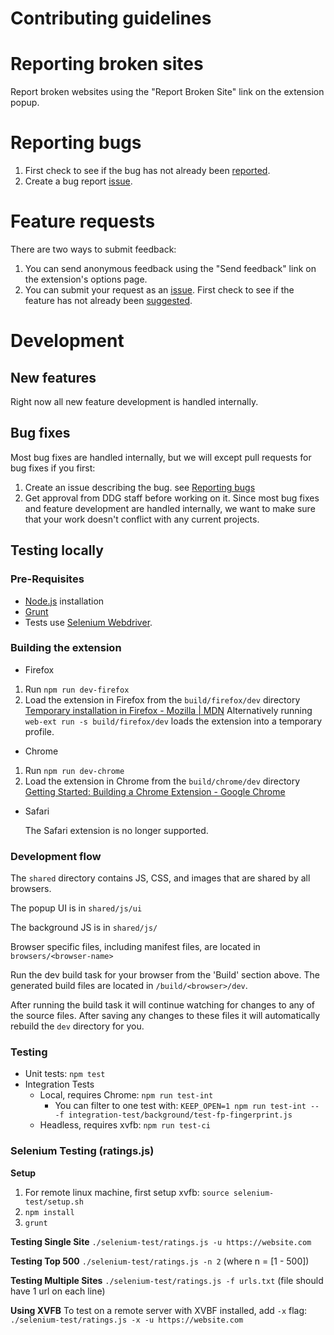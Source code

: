 # Contributing guidelines

# Reporting broken sites

Report broken websites using the "Report Broken Site" link on the extension popup.

# Reporting bugs

1. First check to see if the bug has not already been [reported](https://github.com/duckduckgo/duckduckgo-privacy-extension/issues).
2. Create a bug report [issue](https://github.com/duckduckgo/duckduckgo-privacy-extension/issues/new?template=bug_report.md).

# Feature requests

There are two ways to submit feedback:
1. You can send anonymous feedback using the "Send feedback" link on the extension's options page.
2. You can submit your request as an [issue](https://github.com/duckduckgo/duckduckgo-privacy-extension/issues/new?template=feature_request.md). First check to see if the feature has not already been [suggested](https://github.com/duckduckgo/duckduckgo-privacy-extension/issues).

# Development

## New features

Right now all new feature development is handled internally.

## Bug fixes

Most bug fixes are handled internally, but we will except pull requests for bug fixes if you first:
1. Create an issue describing the bug. see [Reporting bugs](CONTRIBUTING.md#reporting-bugs)
2. Get approval from DDG staff before working on it. Since most bug fixes and feature development are handled internally, we want to make sure that your work doesn't conflict with any current projects.

## Testing locally

### Pre-Requisites
- [Node.js](https://nodejs.org) installation
- [Grunt](https://www.npmjs.com/package/grunt)
- Tests use [Selenium Webdriver](http://seleniumhq.github.io/selenium/docs/api/javascript/index.html).

### Building the extension
- Firefox
 1. Run `npm run dev-firefox`
 2. Load the extension in Firefox from the `build/firefox/dev` directory
[Temporary installation in Firefox - Mozilla | MDN](https://developer.mozilla.org/en-US/Add-ons/WebExtensions/Temporary_Installation_in_Firefox)
    Alternatively running `web-ext run -s build/firefox/dev` loads the extension into a temporary profile.

- Chrome
 1. Run `npm run dev-chrome`
 2. Load the extension in Chrome from the `build/chrome/dev` directory
[Getting Started: Building a Chrome Extension - Google Chrome](https://developer.chrome.com/extensions/getstarted#unpacked)

- Safari

  The Safari extension is no longer supported.

### Development flow

The `shared` directory contains JS, CSS, and images that are shared by all browsers.

The popup UI is in `shared/js/ui`

The background JS is in `shared/js/`

Browser specific files, including manifest files, are located in `browsers/<browser-name>`

Run the dev build task for your browser from the 'Build' section above. The generated build files are located in `/build/<browser>/dev`.

After running the build task it will continue watching for changes to any of the source files. After saving any changes to these files it will automatically rebuild the `dev` directory for you.

### Testing
- Unit tests: `npm test`
- Integration Tests
  - Local, requires Chrome: `npm run test-int`
    - You can filter to one test with: `KEEP_OPEN=1 npm run test-int -- -f integration-test/background/test-fp-fingerprint.js`
  - Headless, requires xvfb: `npm run test-ci`

### Selenium Testing (ratings.js)

**Setup**

1. For remote linux machine, first setup xvfb: `source selenium-test/setup.sh`
2. `npm install`
3. `grunt`

**Testing Single Site** `./selenium-test/ratings.js -u https://website.com`

**Testing Top 500** `./selenium-test/ratings.js -n 2` (where n = [1 - 500])

**Testing Multiple Sites** `./selenium-test/ratings.js -f urls.txt` (file should have 1 url on each line)

**Using XVFB** To test on a remote server with XVBF installed, add `-x` flag: `./selenium-test/ratings.js -x -u https://website.com`
